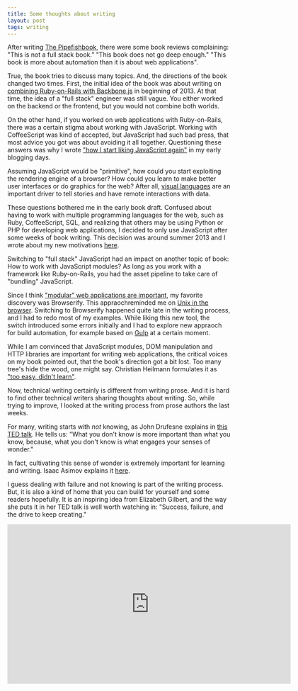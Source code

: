 ```yaml
---
title: Some thoughts about writing
layout: post
tags: writing
---
```

After writing [The Pipefishbook](http://pipefishbook.com), there were some book reviews complaining: "This is not a full stack book." "This book does not go deep enough." "This book is more about automation than it is about web applications".

True, the book tries to discuss many topics. And, the directions of the book changed two times. First, the initial idea of the book was about writing on [combining Ruby-on-Rails with Backbone.js](http://thinkingonthinking.com/writing-on-ruby-and-backbone/) in beginning of 2013. At that time, the idea of a "full stack" engineer was still vague. You either worked on the backend or the frontend, but you would not combine both worlds.

On the other hand, if you worked on web applications with Ruby-on-Rails, there was a certain stigma about working with JavaScript. Working with CoffeeScript was kind of accepted, but JavaScript had such bad press, that most advice you got was about avoiding it all together. Questioning these answers was why I wrote ["how I start liking JavaScript again"](http://thinkingonthinking.com/how-I-start-liking-javascript-again/) in my early blogging days.

Assuming JavaScript would be "primitive", how could you start exploiting the rendering engine of a browser? How could you learn to make better user interfaces or do graphics for the web? After all, [visual languages](http://thinkingonthinking.com/visual-languages/) are an important driver to tell stories and have remote interactions with data.

These questions bothered me in the early book draft. Confused about having to work with multiple programming languages for the web, such as Ruby, CoffeeScript, SQL, and realizing that others may be using Python or PHP for developing web applications, I decided to only use JavaScript after some weeks of book writing. This decision was around summer 2013 and I wrote about my new motivations [here](http://thinkingonthinking.com/Here-Goes-Your-Web-Stack/).

Switching to "full stack" JavaScript had an impact on another topic of book: How to work with JavaScript modules? As long as you work with a framework like Ruby-on-Rails, you had the asset pipeline to take care of "bundling" JavaScript. 

Since I think ["modular" web applications are important](http://thinkingonthinking.com/what-is-modular-architecture/), my favorite discovery was Browserify. This appraochreminded me on [Unix in the browser](http://thinkingonthinking.com/unix-in-the-browser/). Switching to Browserify happened quite late in the writing process, and I had to redo most of my examples. While liking this new tool, the switch introduced some errors initially and I had to explore new appraoch for build automation, for example based on [Gulp](http://thinkingonthinking.com/intro-to-gulp/) at a certain moment.

While I am convinced that JavaScript modules, DOM manipulation and HTTP libraries are important for writing web applications, the critical voices on my book pointed out, that the book's direction got a bit lost. Too many tree's hide the wood, one might say. Christian Heilmann formulates it as ["too easy, didn't learn"](https://www.youtube.com/watch?v=RHt3L5Lqs50).

Now, technical writing certainly is different from writing prose. And it is hard to find other technical writers sharing thoughts about writing. So, while trying to improve, I looked at the writing process from prose authors the last weeks.

For many, writing starts with *not* knowing, as John Drufesne explains in [this TED talk](https://www.youtube.com/watch?v=urJDbQl5W0I&feature=youtu.be&t=1m18s). He  tells us: "What you don't know is more important than what you know, because, what you don't know is what engages your senses of wonder."

In fact, cultivating this sense of wonder is extremely important for learning and writing. Isaac Asimov explains it [here](https://www.youtube.com/watch?v=1CwUuU6C4pk&feature=youtu.be&t=4m53s).

I guess dealing with failure and not knowing is part of the writing process. But, it is also a kind of home that you can build for yourself and some readers hopefully. It is an inspiring idea from Elizabeth Gilbert, and the way she puts it in her TED talk is well worth watching in: "Success, failure, and the drive to keep creating." 

<iframe src="https://embed-ssl.ted.com/talks/elizabeth_gilbert_success_failure_and_the_drive_to_keep_creating.html" width="640" height="360" frameborder="0" scrolling="no" webkitAllowFullScreen mozallowfullscreen allowFullScreen></iframe>
